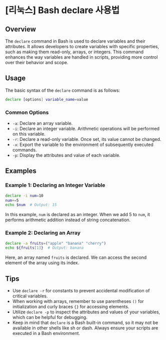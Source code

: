 # [리눅스] Bash declare 사용법

## Overview
The `declare` command in Bash is used to declare variables and their attributes. It allows developers to create variables with specific properties, such as making them read-only, arrays, or integers. This command enhances the way variables are handled in scripts, providing more control over their behavior and scope.

## Usage
The basic syntax of the `declare` command is as follows:

```bash
declare [options] variable_name=value
```

### Common Options
- `-a`: Declare an array variable.
- `-i`: Declare an integer variable. Arithmetic operations will be performed on this variable.
- `-r`: Declare a read-only variable. Once set, its value cannot be changed.
- `-x`: Export the variable to the environment of subsequently executed commands.
- `-p`: Display the attributes and value of each variable.

## Examples

### Example 1: Declaring an Integer Variable
```bash
declare -i num=10
num+=5
echo $num  # Output: 15
```
In this example, `num` is declared as an integer. When we add 5 to `num`, it performs arithmetic addition instead of string concatenation.

### Example 2: Declaring an Array
```bash
declare -a fruits=("apple" "banana" "cherry")
echo ${fruits[1]}  # Output: banana
```
Here, an array named `fruits` is declared. We can access the second element of the array using its index.

## Tips
- Use `declare -r` for constants to prevent accidental modification of critical variables.
- When working with arrays, remember to use parentheses `()` for initialization and curly braces `{}` for accessing elements.
- Utilize `declare -p` to inspect the attributes and values of your variables, which can be helpful for debugging.
- Keep in mind that `declare` is a Bash built-in command, so it may not be available in other shells like sh or dash. Always ensure your scripts are executed in a Bash environment.
